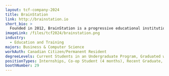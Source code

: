```yaml
---
layout: tcf-company-2024
title: BrainStation
link: http://brainstation.io
short_bio: >
  Founded in 2012, BrainStation is a progressive educational institution that is powering the next generation of creators. Fuelled by Konrad Group, a global leader in the consumer and enterprise technology space, BrainStation's curriculum is developed and updated in real-time based on what's happening in the industry. BrainStation is education for the 21st century, where business, creativity and technology collide.
imageLink: /files/tcf2024/brainstation.png
industry:
  - Education and Training
majors: Business & Computer Science
workAuth: Canadian Citizen/Permanent Resident
degreeLevels: Current Students in an Undergraduate Program, Graduated with an Undergraduate Degree
positionTypes: Internships, Co-op Student (4 months), Recent Graduate, Full-time
boothNumber: 29
---
```


